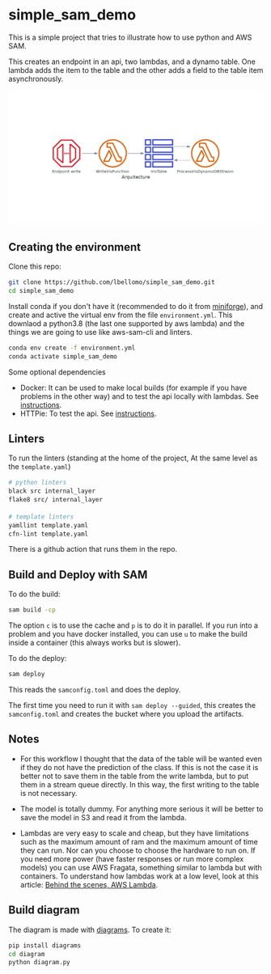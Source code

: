 # simple_sam_demo

This is a simple project that tries to illustrate how to use python and AWS SAM.

This creates an endpoint in an api, two lambdas, and a dynamo table. One lambda adds the item to the table and the other adds a field to the table item asynchronously.

![arquitecture](https://github.com/lbellomo/simple_sam_demo/blob/master/diagram/arquitecture.png?raw=true)


## Creating the environment

Clone this repo:
``` bash
git clone https://github.com/lbellomo/simple_sam_demo.git
cd simple_sam_demo
```

Install conda if you don't have it (recommended to do it from [miniforge](https://github.com/conda-forge/miniforge#miniforge3)), and create and active the virtual env from the file `environment.yml`. This downlaod a python3.8 (the last one supported by aws lambda) and the things we are going to use like aws-sam-cli and linters.

``` bash
conda env create -f environment.yml
conda activate simple_sam_demo
```

Some optional dependencies 
- Docker: It can be used to make local builds (for example if you have problems in the other way) and to test the api locally with lambdas. See [instructions](https://docs.aws.amazon.com/serverless-application-model/latest/developerguide/serverless-sam-cli-install-linux.html#serverless-sam-cli-install-linux-docker).
- HTTPie: To test the api. See [instructions](https://github.com/httpie/httpie#installation).

## Linters

To run the linters (standing at the home of the project, At the same level as the `template.yaml`)

``` bash
# python linters
black src internal_layer
flake8 src/ internal_layer

# template linters
yamllint template.yaml
cfn-lint template.yaml
```

There is a github action that runs them in the repo.

## Build and Deploy with SAM

To do the build:

``` bash
sam build -cp
```

The option `c` is to use the cache and `p` is to do it in parallel. If you run into a problem and you have docker installed, you can use `u` to make the build inside a container (this always works but is slower).

To do the deploy:

``` bash
sam deploy
```

This reads the `samconfig.toml` and does the deploy.

The first time you need to run it with `sam deploy --guided`, this creates the `samconfig.toml` and creates the bucket where you upload the artifacts.


## Notes

- For this workflow I thought that the data of the table will be wanted even if they do not have the prediction of the class. If this is not the case it is better not to save them in the table from the write lambda, but to put them in a stream queue directly. In this way, the first writing to the table is not necessary.

- The model is totally dummy. For anything more serious it will be better to save the model in S3 and read it from the lambda.

- Lambdas are very easy to scale and cheap, but they have limitations such as the maximum amount of ram and the maximum amount of time they can run. Nor can you choose to choose the hardware to run on. If you need more power (have faster responses or run more complex models) you can use AWS Fragata, something similar to lambda but with containers. To understand how lambdas work at a low level, look at this article: [Behind the scenes, AWS Lambda](https://www.bschaatsbergen.com/behind-the-scenes-lambda).

## Build diagram

The diagram is made with [diagrams](https://github.com/mingrammer/diagrams). To create it: 

``` bash
pip install diagrams
cd diagram
python diagram.py
```